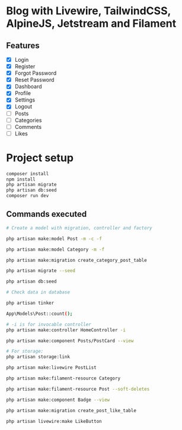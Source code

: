 # Blog with Livewire, TailwindCSS, AlpineJS, Jetstream and Filament

## Features

- [X] Login
- [X] Register
- [X] Forgot Password
- [X] Reset Password
- [X] Dashboard
- [X] Profile
- [X] Settings
- [X] Logout
- [ ] Posts
- [ ] Categories
- [ ] Comments
- [ ] Likes

# Project setup

```bash
composer install
npm install
php artisan migrate
php artisan db:seed
composer run dev
```

## Commands executed

```bash
# Create a model with migration, controller and factory

php artisan make:model Post -m -c -f

php artisan make:model Category -m -f

php artisan make:migration create_category_post_table

php artisan migrate --seed

php artisan db:seed

# Check data in database

php artisan tinker

App\Models\Post::count();

# -i is for invocable controller
php artisan make:controller HomeController -i

php artisan make:component Posts/PostCard --view

# For storage:
php artisan storage:link

php artisan make:livewire PostList

php artisan make:filament-resource Category

php artisan make:filament-resource Post --soft-deletes

php artisan make:component Badge --view

php artisan make:migration create_post_like_table

php artisan livewire:make LikeButton
```
